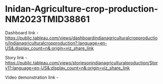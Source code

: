 # Inidan-Agriculture-crop-production-NM2023TMID38861

Dashboard link - https://public.tableau.com/views/dashboardindianagriculturalcropproduction/Indianagriculturalcropproduction?:language=en-US&:display_count=n&:origin=viz_share_link

Story link - https://public.tableau.com/views/storiesonindianagriculturalproduction/Story1?:language=en-US&:display_count=n&:origin=viz_share_link

Video demonstration link -
